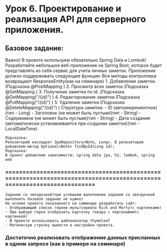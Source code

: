 # Урок 6. Проектирование и реализация API для серверного приложения.
## Базовое задание:
  Важно! В проекте используем обязательно Spring Data и Lombok!
  Разработайте небольшое веб-приложение на Spring Boot, которое будет представлять из себя сервис для учета личных заметок. Приложение должно поддерживать следующие функции:
  Все методы контроллера возвращают ResponseEntity(как на семинаре)
    1. Добавление заметки. (Подсказка @PostMapping )
    2. Просмотр всех заметок.(Подсказка @GetMapping )
    3. Получение заметки по id. (Подсказка @GetMapping("/{id}") )
    4. Редактирование заметки.(Подсказка @PutMapping("/{id}") )
    5. Удаление заметки.(Подсказка @DeleteMapping("/{id}") )
  Структура заметки:
    - ID (автоинкрементное)(тип - Long)
    - Заголовок (не может быть пустым)(тип - String)
    - Содержимое (не может быть пустым)(тип - String)
    - Дата создания (автоматически устанавливается при создании заметки)(тип - LocalDateTime)

    Подсказка:
    Репозиторий насладует JpaRepository<Note, Long>. В репозитории добавляем метод Optional<Note> findById(Long id);
    Подсказка:
    В проект добавляем зависимости: spring data jpa, h2, lombok, spring web
### ====================================================================================================================
    Задание со звездочкой(при успешном выполнении задания со звездочкой выполнять базовое задание не нужно)
    На основе проекта показанного на семинаре разработать сайт:
    - Отображающий список героев мультсериала Rick and Morty(с картинками)
    - При выборе героя отобразить карточку товара с персонажем(с картинкой)
    - В проекте использовать шаблонизатор thymeleaf
    - Магическую строчку вынести в настройки проекта.

### Достаточно реализовать отображение данных присланных в одном запросе (как в примере на семинаре)

